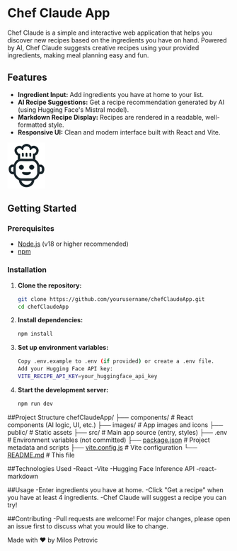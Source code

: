 # Chef Claude App

Chef Claude is a simple and interactive web application that helps you discover new recipes based on the ingredients you have on hand. Powered by AI, Chef Claude suggests creative recipes using your provided ingredients, making meal planning easy and fun.

## Features

- **Ingredient Input:** Add ingredients you have at home to your list.
- **AI Recipe Suggestions:** Get a recipe recommendation generated by AI (using Hugging Face's Mistral model).
- **Markdown Recipe Display:** Recipes are rendered in a readable, well-formatted style.
- **Responsive UI:** Clean and modern interface built with React and Vite.

![Chef Claude Screenshot](images/chef-claude-icon.png)

## Getting Started

### Prerequisites

- [Node.js](https://nodejs.org/) (v18 or higher recommended)
- [npm](https://www.npmjs.com/)

### Installation

1. **Clone the repository:**
   ```sh
   git clone https://github.com/yourusername/chefClaudeApp.git
   cd chefClaudeApp

2. **Install dependencies:**
   ```sh
   npm install

3. **Set up environment variables:**
   ```sh
   Copy .env.example to .env (if provided) or create a .env file.
   Add your Hugging Face API key:
   VITE_RECIPE_API_KEY=your_huggingface_api_key

4. **Start the development server:**
   ```sh
   npm run dev

##Project Structure
chefClaudeApp/
├── components/         # React components (AI logic, UI, etc.)
├── images/             # App images and icons
├── public/             # Static assets
├── src/                # Main app source (entry, styles)
├── .env                # Environment variables (not committed)
├── [package.json](http://_vscodecontentref_/0)        # Project metadata and scripts
├── [vite.config.js](http://_vscodecontentref_/1)      # Vite configuration
└── [README.md](http://_vscodecontentref_/2)           # This file

##Technologies Used
-React
-Vite
-Hugging Face Inference API
-react-markdown

##Usage
-Enter ingredients you have at home.
-Click "Get a recipe" when you have at least 4 ingredients.
-Chef Claude will suggest a recipe you can try!

##Contributing
-Pull requests are welcome! For major changes, please open an issue first to discuss what you would like to change.


Made with ❤️ by Milos Petrovic
